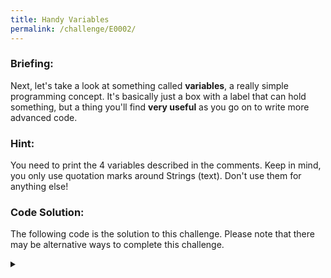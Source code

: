 ```yaml
---
title: Handy Variables
permalink: /challenge/E0002/
---
```


### Briefing: 
Next, let's take a look at something called **variables**, a really simple programming concept. It's basically just a box with a label that can hold something, but a thing you'll find **very useful** as you go on to write more advanced code.

### Hint: 
You need to print the 4 variables described in the comments. Keep in mind, you only use quotation marks around Strings (text). Don't use them for anything else!

### Code Solution: 
The following code is the solution to this challenge. Please note that there may be alternative ways to complete this challenge.

<details class="has-spoiler spoiler-span">
  <summary></summary>
  <pre><code class="language-python">
# CHALLENGE 1: First create a variable called aString and assign it
# the following text: Testing
# Remember the format to assign data to a variable
# ie: variableName = "SomeValue"
aString = "Testing"

# CHALLENGE 2: Next create a variable called anInt and assign it the
# following number: 899
# Remember, you don't need quotes for numbers!
anInt = 899

# CHALLENGE 3: Next create a variable called aFloat and assign it the
# following number: 12.55
aFloat = 12.55

# CHALLENGE 4: Next create a variable called aBool and assign it the
# value False.
aBool = False

# CHALLENGE 5: Print the variables out in order of the challenge
# number. i.e Challenge 1 first, then Challenge 2, and so on.
print(aString)
print(anInt)
print(aFloat)
print(aBool)
  </code></pre>
</details>
